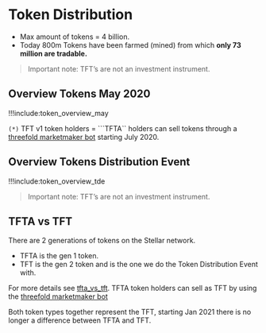 # Token Distribution

- Max amount of tokens = 4 billion.
- Today 800m Tokens have been farmed (mined) from which **only 73 million are tradable.**

> Important note: TFT’s are not an investment instrument.

## Overview Tokens May 2020

!!!include:token_overview_may

```(*)``` TFT v1 token holders = ```TFTA`` holders can sell tokens through a [threefold marketmaker bot](threefold_marketmaker_bot.md) starting July 2020.

## Overview Tokens Distribution Event

!!!include:token_overview_tde

> Important note: TFT’s are not an investment instrument.

## TFTA vs TFT

There are 2 generations of tokens on the Stellar network.

- TFTA is the gen 1 token.
- TFT is the gen 2 token and is the one we do the Token Distribution Event with.

For more details see [tfta_vs_tft](tfta_vs_tft.md). 
TFTA token holders can sell as TFT by using the [threefold marketmaker bot](threefold_marketmaker_bot.md)

Both token types together represent the TFT, starting Jan 2021 there is no longer a difference between TFTA and TFT.


